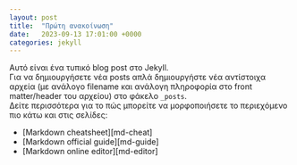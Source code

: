 ```yaml
---
layout: post
title:  "Πρώτη ανακοίνωση"
date:   2023-09-13 17:01:00 +0000
categories: jekyll
---
```


Αυτό είναι ένα τυπικό blog post στο Jekyll.  
Για να δημιουργήσετε νέα posts απλά δημιουργήστε νέα αντίστοιχα αρχεία (με ανάλογο filename και ανάλογη πληροφορία στο front matter/header του αρχείου) στο φάκελο `_posts`.  
Δείτε περισσότερα για το πώς μπορείτε να μορφοποιήσετε το περιεχόμενο πιο κάτω και στις σελίδες:
* [Markdown cheatsheet][md-cheat]
* [Markdown official guide][md-guide]
* [Markdown online editor][md-editor]
